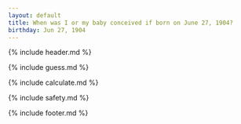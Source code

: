 ```yaml
---
layout: default
title: When was I or my baby conceived if born on June 27, 1904?
birthday: Jun 27, 1904
---
```


{% include header.md %}

{% include guess.md %}

{% include calculate.md %}

{% include safety.md %}

{% include footer.md %}



